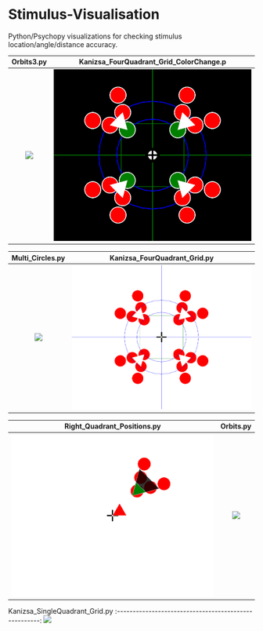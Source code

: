 # Stimulus-Visualisation
Python/Psychopy visualizations for checking stimulus location/angle/distance accuracy.

Orbits3.py             |  Kanizsa_FourQuadrant_Grid_ColorChange.p
:-------------------------:|:-------------------------:
![](https://github.com/JonathanReardon/Stimulus-Visualisation/blob/master/Moving_Circles/Images/orbit_block.gif)  |  ![](https://github.com/JonathanReardon/Stimulus-Visualisation/blob/master/Kanizsa_FourQuadrant_Grid/Images/color_change.gif)

Multi_Circles.py             |  Kanizsa_FourQuadrant_Grid.py
:-------------------------:|:-------------------------:
![](https://github.com/JonathanReardon/Stimulus-Visualisation/blob/master/Circles/Images/Multi_Circles.gif)  |  ![](https://github.com/JonathanReardon/Stimulus-Visualisation/blob/master/Kanizsa_FourQuadrant_Grid/Images/Kanizsa_FourQuadrant_Grid.png)

Right_Quadrant_Positions.py             |  Orbits.py
:-------------------------:|:-------------------------:
![](https://github.com/JonathanReardon/Stimulus-Visualisation/blob/master/Right_Quadrant_Positions/Images/Right_Quadrant_Positions.png)  |  ![](https://github.com/JonathanReardon/Stimulus-Visualisation/blob/master/Moving_Circles/Images/red_orbits.gif)

Kanizsa_SingleQuadrant_Grid.py
:-----------------------------------------------------:
![](https://github.com/JonathanReardon/StimulusVisualisation/blob/master/Kanizsa_SingleQuadrant_Grid/Images/Kanizsa_SingleQuadrant_Grid.png)
